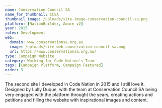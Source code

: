 ```yaml
---
name: Conservation Council SA
name_for_thumbnail: CCSA
thumbnail_image: /uploads/site-image-conservation-council-sa.png
platform: [NationBuilder, Aware v2]
year: 2015
roles: Development
web:
  domain: www.conservationsa.org.au
  image: /uploads/site-web-conservation-council-sa.png
  url: https://www.conservationsa.org.au/
type: Campaign Website
category: Working for Code Nation's Team
tags: [Campaign Platform, Campaign Featured]
order: 3
---
```


The second site I developed in Code Nation in 2015 and I still love it. Designed by Lully Duque, with the team at Conservation Council SA being very engaged with the platform throught the years, creating actions and petitions and filling the website with inspirational images and content.